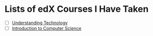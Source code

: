 # Lists of edX Courses I Have Taken

- [ ] [Understanding Technology](./understanding-technology.md)
- [ ] [Introduction to Computer Science](./introduction-to-computer-science.md)
